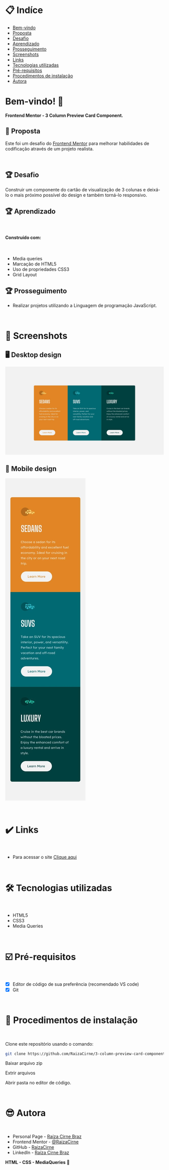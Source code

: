# 📋 Indíce

- [Bem-vindo](#id01)
- [Proposta](#id02)
- [Desafio](#id03)
- [Aprendizado](#id04)
- [Prosseguimento](id05)
- [Screenshots](#id06)
- [Links](#id07)
- [Tecnologias utilizadas](#id08)
- [Pré-requisitos](#id09)
- [Procedimentos de instalação](#id010)
- [Autora](#id011)

# Bem-vindo! 👋 <a name="id01"></a>

**Frontend Mentor - 3 Column Preview Card Component.**
<br />

## 🚀 Proposta <a name="id02"></a>

Este foi um desafio do [Frontend Mentor](https://www.frontendmentor.io) para melhorar habilidades de codificação através de um projeto realista.

<br />

## :trophy: Desafio <a name="#id03"></a>

Construir um componente do cartão de visualização de 3 colunas e deixá-lo o mais próximo possível do design e também torná-lo responsivo.

## :trophy: Aprendizado <a name="#id04"></a>

<br />

#### Construído com:

<br />

- Media queries
- Marcação de HTML5
- Uso de propriedades CSS3
- Grid Layout

## :trophy: Prosseguimento <a name="id05"></a>

- Realizar projetos utilizando a Linguagem de programação JavaScript.

<br />

# :camera_flash: Screenshots <a name="id06"></a>

## :desktop_computer: Desktop design

![Design preview desktop](./design/desktop-design.jpg)

## :iphone: Mobile design

![Design preview mobile](./design/mobile-design.jpg)

<br />

# :heavy_check_mark: Links <a name="id07"></a>

<br />

- Para acessar o site [Clique aqui](https://eloquent-haupia-7e2cee.netlify.app/)

<br />

# 🛠 Tecnologias utilizadas <a name="id08"></a>

<br />

- HTML5
- CSS3
- Media Queries 

<br />

# ☑️ Pré-requisitos <a name="id09"></a>

<br />

- [x] Editor de código de sua preferência (recomendado VS code)
- [x] Git

<br />

# 📝 Procedimentos de instalação <a name="id010"></a>

<br />

Clone este repositório usando o comando:

```bash
git clone https://github.com/RaizaCirne/3-column-preview-card-component.git
```

Baixar arquivo zip

Extrir arquivos

Abrir pasta no editor de código.

<br />

# :sunglasses: Autora <a name="id011"></a>

<br />

- Personal Page - [Raíza Cirne Braz](https://eloquent-haupia-7e2cee.netlify.app/)
- Frontend Mentor - [@RaizaCirne](https://www.frontendmentor.io/profile/RaizaCirne)
- GitHub - [RaizaCirne](https://github.com/RaizaCirne)
- LinkedIn - [Raíza Cirne Braz](https://www.linkedin.com/in/ra%C3%ADzacirne/)

**HTML - CSS - MediaQueries** 🚀
